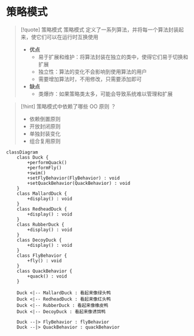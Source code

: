 # 策略模式


>[!quote] 策略模式
>策略模式 定义了一系列算法，并将每一个算法封装起来，使它们可以在运行时互换使用
>
>- **优点**
>	- 易于扩展和维护：将算法封装在独立的类中，使得它们易于切换和扩展
>	- 独立性：算法的变化不会影响到使用算法的用户
>	- 需要增加算法时，不用修改，只需要添加即可
>- **缺点**
>	- 类爆炸：如果策略类太多，可能会导致系统难以管理和扩展

>[!hint] 策略模式中依赖了哪些 OO 原则 ？
> - 依赖倒置原则
> - 开放封闭原则
> - 单独封装变化
> - 组合复用原则

```mermaid
classDiagram
    class Duck {
        +performQuack()
        +performFly()
        +swim()
        +setFlyBehavior(FlyBehavior) : void
        +setQuackBehavior(QuackBehavior) : void
    }
    class MallardDuck {
        +display() : void
    }
    class RedheadDuck {
        +display() : void
    }
    class RubberDuck {
        +display() : void
    }
    class DecoyDuck {
        +display() : void
    }
    class FlyBehavior {
        +fly() : void
    }
    class QuackBehavior {
        +quack() : void
    }
    
    Duck <|-- MallardDuck : 看起来像绿头鸭
    Duck <|-- RedheadDuck : 看起来像红头鸭
    Duck <|-- RubberDuck : 看起来像橡皮鸭
    Duck <|-- DecoyDuck : 看起来像诱饵鸭
    
    Duck --|> FlyBehavior : flyBehavior
    Duck --|> QuackBehavior : quackBehavior
```











